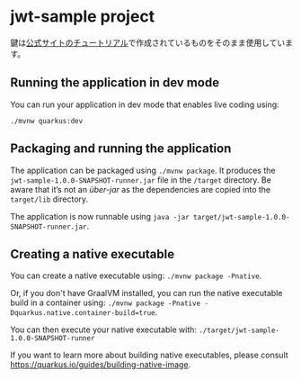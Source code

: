 # jwt-sample project
鍵は[公式サイトのチュートリアル](https://quarkus.io/guides/security-jwt)で作成されているものをそのまま使用しています。

## Running the application in dev mode

You can run your application in dev mode that enables live coding using:
```
./mvnw quarkus:dev
```

## Packaging and running the application

The application can be packaged using `./mvnw package`.
It produces the `jwt-sample-1.0.0-SNAPSHOT-runner.jar` file in the `/target` directory.
Be aware that it’s not an _über-jar_ as the dependencies are copied into the `target/lib` directory.

The application is now runnable using `java -jar target/jwt-sample-1.0.0-SNAPSHOT-runner.jar`.

## Creating a native executable

You can create a native executable using: `./mvnw package -Pnative`.

Or, if you don't have GraalVM installed, you can run the native executable build in a container using: `./mvnw package -Pnative -Dquarkus.native.container-build=true`.

You can then execute your native executable with: `./target/jwt-sample-1.0.0-SNAPSHOT-runner`

If you want to learn more about building native executables, please consult https://quarkus.io/guides/building-native-image.
